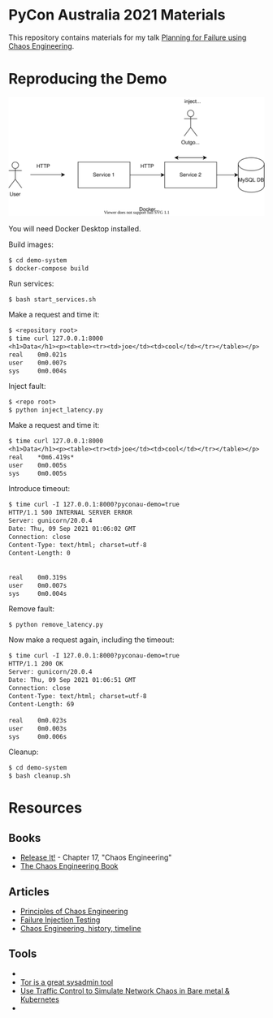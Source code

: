 # PyCon Australia 2021 Materials

This repository contains materials for my talk [Planning for Failure using Chaos Engineering](https://2021.pycon.org.au/program/qbwrzj/).

# Reproducing the Demo

![Demo architecture](demo-arch.svg  "Demo System")

You will need Docker Desktop installed. 

Build images:

```
$ cd demo-system
$ docker-compose build
```

Run services:

```
$ bash start_services.sh
```

Make a request and time it:

```
$ <repository root>
$ time curl 127.0.0.1:8000
<h1>Data</h1><p><table><tr><td>joe</td><td>cool</td></tr></table></p>
real    0m0.021s
user    0m0.007s
sys     0m0.004s
```

Inject fault:

```
$ <repo root>
$ python inject_latency.py 
```

Make a request and time it:

```
$ time curl 127.0.0.1:8000
<h1>Data</h1><p><table><tr><td>joe</td><td>cool</td></tr></table></p>
real    *0m6.419s*
user    0m0.005s
sys     0m0.005s
```

Introduce timeout:

```
$ time curl -I 127.0.0.1:8000?pyconau-demo=true
HTTP/1.1 500 INTERNAL SERVER ERROR
Server: gunicorn/20.0.4
Date: Thu, 09 Sep 2021 01:06:02 GMT
Connection: close
Content-Type: text/html; charset=utf-8
Content-Length: 0


real    0m0.319s
user    0m0.007s
sys     0m0.004s
```

Remove fault:

```
$ python remove_latency.py 
```

Now make a request again, including the timeout:

```
$ time curl -I 127.0.0.1:8000?pyconau-demo=true
HTTP/1.1 200 OK
Server: gunicorn/20.0.4
Date: Thu, 09 Sep 2021 01:06:51 GMT
Connection: close
Content-Type: text/html; charset=utf-8
Content-Length: 69

real    0m0.023s
user    0m0.003s
sys     0m0.006s
```

Cleanup:

```
$ cd demo-system
$ bash cleanup.sh

```
# Resources

## Books

- [Release It!]() - Chapter 17, "Chaos Engineering"
- [The Chaos Engineering Book](https://www.verica.io/blog/the-chaos-engineering-book/)

## Articles

- [Principles of Chaos Engineering](https://principlesofchaos.org/)
- [Failure Injection Testing](https://netflixtechblog.com/fit-failure-injection-testing-35d8e2a9bb2)
- [Chaos Engineering, history, timeline](https://www.gremlin.com/community/tutorials/chaos-engineering-the-history-principles-and-practice/)

## Tools

- [](https://wiki.linuxfoundation.org/networking/netem#emulating_wide_area_network_delays)
- [Tor is a great sysadmin tool](https://www.jamieweb.net/blog/tor-is-a-great-sysadmin-tool/)
- [Use Traffic Control to Simulate Network Chaos in Bare metal & Kubernetes](https://songrgg.github.io/operation/use-traffic-control-simulate-network-chaos/)
- [](https://netbeez.net/blog/how-to-use-the-linux-traffic-control/)
